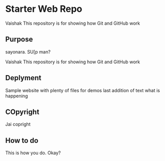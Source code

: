 # Starter Web Repo

Vaishak This repository is for showing how Git and GitHub work

## Purpose

sayonara. SU[p man?


Vaishak This repository is for showing how Git and GitHub work

## Deplyment

Sample website with plenty of files for demos
last addition of text 
what is happening


## COpyright

Jai copright

## How to do
This is how you do. Okay?